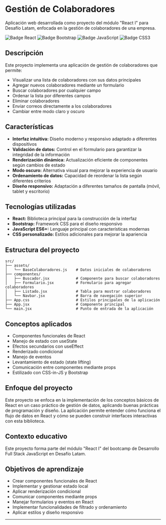 # Gestión de Colaboradores

Aplicación web desarrollada como proyecto del módulo "React I" para Desafío Latam, enfocada en la gestión de colaboradores de una empresa.

![Badge React](https://img.shields.io/badge/React-61DAFB?style=flat&logo=react&logoColor=black)
![Badge Bootstrap](https://img.shields.io/badge/Bootstrap-7952B3?style=flat&logo=bootstrap&logoColor=white)
![Badge JavaScript](https://img.shields.io/badge/JavaScript-F7DF1E?style=flat&logo=javascript&logoColor=black)
![Badge CSS3](https://img.shields.io/badge/CSS3-1572B6?style=flat&logo=css3&logoColor=white)

## Descripción

Este proyecto implementa una aplicación de gestión de colaboradores que permite:

- Visualizar una lista de colaboradores con sus datos principales
- Agregar nuevos colaboradores mediante un formulario
- Buscar colaboradores por cualquier campo
- Ordenar la lista por diferentes campos
- Eliminar colaboradores
- Enviar correos directamente a los colaboradores
- Cambiar entre modo claro y oscuro

## Características

- **Interfaz intuitiva:** Diseño moderno y responsivo adaptado a diferentes dispositivos
- **Validación de datos:** Control en el formulario para garantizar la integridad de la información
- **Renderización dinámica:** Actualización eficiente de componentes según cambios de estado
- **Modo oscuro:** Alternativa visual para mejorar la experiencia de usuario
- **Ordenamiento de datos:** Capacidad de reordenar la lista según diferentes criterios
- **Diseño responsivo:** Adaptación a diferentes tamaños de pantalla (móvil, tablet y escritorio)

## Tecnologías utilizadas

- **React:** Biblioteca principal para la construcción de la interfaz
- **Bootstrap:** Framework CSS para el diseño responsivo
- **JavaScript ES6+:** Lenguaje principal con características modernas
- **CSS personalizado:** Estilos adicionales para mejorar la apariencia

## Estructura del proyecto

```
src/
├── assets/
│   └── BaseColaboradores.js    # Datos iniciales de colaboradores
├── componentes/
│   ├── Buscador.jsx            # Componente para buscar colaboradores
│   ├── Formulario.jsx          # Formulario para agregar colaboradores
│   ├── Listado.jsx             # Tabla para mostrar colaboradores
│   └── Navbar.jsx              # Barra de navegación superior
├── App.css                     # Estilos principales de la aplicación
├── App.jsx                     # Componente principal
└── main.jsx                    # Punto de entrada de la aplicación
```

## Conceptos aplicados

- Componentes funcionales de React
- Manejo de estado con useState
- Efectos secundarios con useEffect
- Renderizado condicional
- Manejo de eventos
- Levantamiento de estado (state lifting)
- Comunicación entre componentes mediante props
- Estilizado con CSS-in-JS y Bootstrap

## Enfoque del proyecto

Este proyecto se enfoca en la implementación de los conceptos básicos de React en un caso práctico de gestión de datos, aplicando buenas prácticas de programación y diseño. La aplicación permite entender cómo funciona el flujo de datos en React y cómo se pueden construir interfaces interactivas con esta biblioteca.

## Contexto educativo

Este proyecto forma parte del módulo "React I" del bootcamp de Desarrollo Full Stack JavaScript en Desafío Latam.

## Objetivos de aprendizaje

- Crear componentes funcionales de React
- Implementar y gestionar estado local
- Aplicar renderización condicional
- Comunicar componentes mediante props
- Manejar formularios y eventos en React
- Implementar funcionalidades de filtrado y ordenamiento
- Aplicar estilos y diseño responsivo

---